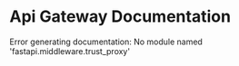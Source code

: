 # Api Gateway Documentation

Error generating documentation: No module named 'fastapi.middleware.trust_proxy'